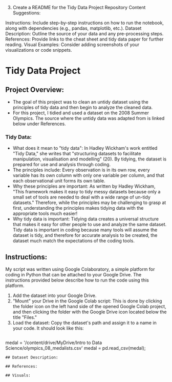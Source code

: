 3. Create a README for the Tidy Data Project Repository
Content Suggestions:

Instructions: Include step-by-step instructions on how to run the notebook, along with dependencies (e.g., pandas, matplotlib, etc.).
Dataset Description: Outline the source of your data and any pre-processing steps.
References: Provide links to the cheat sheet and tidy data paper for further reading.
Visual Examples: Consider adding screenshots of your visualizations or code snippets.


# Tidy Data Project 
## Project Overview: 
- The goal of this project was to clean an untidy dataset using the principles of tidy data and then begin to analyze the cleaned data.
- For this project, I tidied and used a dataset on the 2008 Summer Olympics. The source where the untidy data was adapted from is linked below under References. 

### Tidy Data: 
- What does it mean to "tidy data": In Hadley Wickham's work entitled "Tidy Data," she writes that "structuring datasets to facilitate manipulation, visualisation and modelling" (20). By tidying, the dataset is prepared for use and analysis through coding.
- The principles include: Every observation is in its own row, every variable has its own column with only one variable per column, and that each observational unit forms its own table.
- Why these principles are important: As written by Hadley Wickham, "This framework makes it easy to tidy messy datasets because only a small set of tools are needed to deal with a wide range of un-tidy datasets." Therefore, while the principles may be challenging to grasp at first, understanding the principles makes tidying data with the appropriate tools much easier! 
- Why tidy data is important: Tidying data creates a universal structure that makes it easy for other people to use and analyze the same dataset. Tidy data is important in coding because many tools will assume the dataset is tidy, and therefore for accurate analysis to be created, the dataset much match the expectations of the coding tools.
  
## Instructions: 
My script was written using Google Colaboratory, a simple platform for coding in Python that can be attached to your Google Drive. The instructions provided below describe how to run the code using this platform. 
1. Add the dataset into your Google Drive.
2. "Mount" your Drive in the Google Colab script: This is done by clicking the folder icon on the left hand side of the opened Google Colab project, and then clicking the folder with the Google Drive icon located below the title "Files."
3. Load the dataset: Copy the dataset's path and assign it to a name in your code. It should look like this:
   ```
  medal = '/content/drive/MyDrive/Intro to Data Science/olympics_08_medalists.csv'
  medal = pd.read_csv(medal);
```
## Dataset Description: 

## References: 

## Visuals: 
